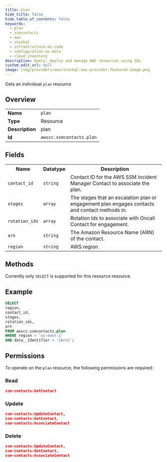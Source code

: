 ```yaml
---
title: plan
hide_title: false
hide_table_of_contents: false
keywords:
  - plan
  - ssmcontacts
  - aws
  - stackql
  - infrastructure-as-code
  - configuration-as-data
  - cloud inventory
description: Query, deploy and manage AWS resources using SQL
custom_edit_url: null
image: /img/providers/aws/stackql-aws-provider-featured-image.png
---
```

Gets an individual <code>plan</code> resource

## Overview
<table><tbody>
<tr><td><b>Name</b></td><td><code>plan</code></td></tr>
<tr><td><b>Type</b></td><td>Resource</td></tr>
<tr><td><b>Description</b></td><td>plan</td></tr>
<tr><td><b>Id</b></td><td><code>awscc.ssmcontacts.plan</code></td></tr>
</tbody></table>

## Fields
<table><tbody>
<tr><th>Name</th><th>Datatype</th><th>Description</th></tr>
<tr><td><code>contact_id</code></td><td><code>string</code></td><td>Contact ID for the AWS SSM Incident Manager Contact to associate the plan.</td></tr>
<tr><td><code>stages</code></td><td><code>array</code></td><td>The stages that an escalation plan or engagement plan engages contacts and contact methods in.</td></tr>
<tr><td><code>rotation_ids</code></td><td><code>array</code></td><td>Rotation Ids to associate with Oncall Contact for engagement.</td></tr>
<tr><td><code>arn</code></td><td><code>string</code></td><td>The Amazon Resource Name (ARN) of the contact.</td></tr>
<tr><td><code>region</code></td><td><code>string</code></td><td>AWS region.</td></tr>

</tbody></table>

## Methods
Currently only <code>SELECT</code> is supported for this resource resource.

## Example
```sql
SELECT
region,
contact_id,
stages,
rotation_ids,
arn
FROM awscc.ssmcontacts.plan
WHERE region = 'us-east-1'
AND data__Identifier = '{Arn}';
```

## Permissions

To operate on the <code>plan</code> resource, the following permissions are required:

### Read
```json
ssm-contacts:GetContact
```

### Update
```json
ssm-contacts:UpdateContact,
ssm-contacts:GetContact,
ssm-contacts:AssociateContact
```

### Delete
```json
ssm-contacts:UpdateContact,
ssm-contacts:GetContact,
ssm-contacts:AssociateContact
```

